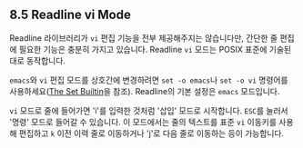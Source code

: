## 8.5 Readline vi Mode
Readline 라이브러리가 `vi` 편집 기능을 전부 제공해주지는 않습니다만, 간단한 줄 편집에 필요한 기능은 충분히 가지고 있습니다. Readline `vi` 모드는 POSIX 표준에 기술된 대로 동작합니다.

`emacs`와 `vi` 편집 모드를 상호간에 변경하려면 `set -o emacs`나 `set -o vi` 명령어를 사용하세요([The Set Builtin](chapter_4_3_1.html)을 참조). Readline의 기본 설정은 `emacs` 모드입니다.

`vi` 모드로 줄에 들어가면 'i'를 입력한 것처럼 '삽입' 모드로 시작합니다. `ESC`를 눌러서 '명령' 모드로 들어갈 수 있습니다. 이 모드에서는 줄의 텍스트를 표준 `vi` 이동키를 사용해 편집하고 `k` 이전 이력 줄로 이동하거나 'j'로 다음 줄로 이동하는 등이 가능합니다.
